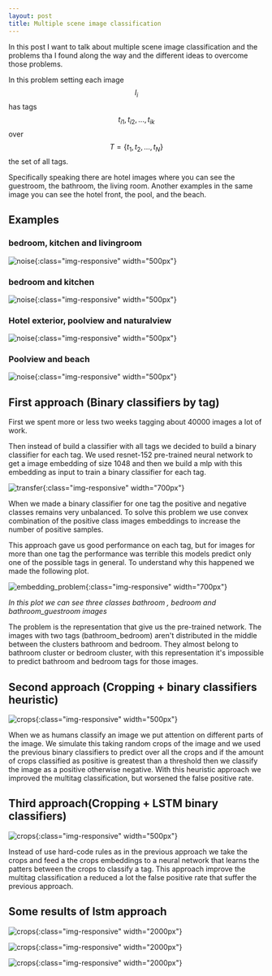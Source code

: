 ```yaml
---
layout: post
title: Multiple scene image classification
---
```


In this post I want to talk about multiple scene image classification and the problems tha I found along the way and the different ideas to overcome those problems.

In this problem setting each image $$I_{i}$$ has tags $$t_{i1}, t_{i2},..., t_{ik}$$ over $$T = \{t_{1}, t_{2}, ..., t_{N}\}$$ the set of all tags. 

Specifically speaking there are hotel images where you can see the guestroom, the bathroom, the living room. Another examples in the same image you can see the hotel front, the pool, and the beach.

## Examples

### bedroom, kitchen and livingroom
![noise](/images/multitag/guestroom-kitchen-living1.jpg){:class="img-responsive" width="500px"}

### bedroom and kitchen
![noise](/images/multitag/guestroom-kitchen.jpg){:class="img-responsive" width="500px"}

### Hotel exterior, poolview and naturalview
![noise](/images/multitag/hotel-pool-naturalview.jpg){:class="img-responsive" width="500px"}

### Poolview and beach
![noise](/images/multitag/pool-beach.jpg){:class="img-responsive" width="500px"}


## First approach (Binary classifiers by tag)

First we spent more or less two weeks tagging about 40000 images a lot of work. 

Then instead of build a classifier with all tags we decided to build a binary classifier for each tag. We used resnet-152 pre-trained neural network to get a image embedding of size 1048 and then we build a mlp with this embedding as input to train a binary classifier for each tag.

![transfer](/images/multitag/transfer-learning.png){:class="img-responsive" width="700px"}

When we made a binary classifier for one tag the positive and negative classes remains very unbalanced. To solve this problem we use convex combination of the positive class images embeddings to increase the number of positive samples. 

This approach gave us good performance on each tag, but for images for more than one tag the performance was terrible this models predict only one of the possible tags in general. To understand why this happened we made the following plot.

![embedding_problem](/images/multitag/embedding_problem.png){:class="img-responsive" width="700px"}

*In this plot we can see three classes bathroom , bedroom and bathroom_guestroom images*

The problem is the representation that give us the pre-trained network. The images with two tags (bathroom_bedroom) aren't distributed in the middle between the clusters bathroom and bedroom. They almost belong to bathroom cluster or bedroom cluster, with this representation it's impossible to predict bathroom and bedroom tags for those images.

## Second approach (Cropping + binary classifiers heuristic)

![crops](/images/multitag/crops.png){:class="img-responsive" width="500px"}

When we as humans classify an image we put attention on different parts of the image. We simulate this taking random crops of the image and we used the previous binary classifiers to predict over all the crops and if the amount of crops classified as positive is greatest than a threshold then we classify the image as a positive otherwise negative. With this heuristic approach we improved the multitag classification, but  worsened the false positive rate.


## Third approach(Cropping + LSTM binary classifiers)

![crops](/images/multitag/crops_lstm.png){:class="img-responsive" width="500px"}

Instead of use hard-code rules as in the previous approach we take the crops and feed a the crops embeddings to a neural network that learns the patters between the crops to classify a tag.
This approach improve the multitag classification a reduced a lot the false positive rate that suffer the previous approach.


## Some results of lstm approach
![crops](/images/multitag/results1.png){:class="img-responsive" width="2000px"}

![crops](/images/multitag/results2.png){:class="img-responsive" width="2000px"}

![crops](/images/multitag/results3.png){:class="img-responsive" width="2000px"}








